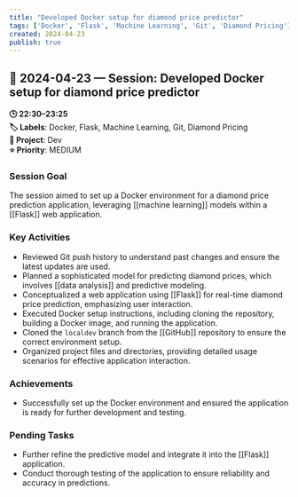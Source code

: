 ```yaml
---
title: "Developed Docker setup for diamond price predictor"
tags: ['Docker', 'Flask', 'Machine Learning', 'Git', 'Diamond Pricing']
created: 2024-04-23
publish: true
---
```


## 📅 2024-04-23 — Session: Developed Docker setup for diamond price predictor

**🕒 22:30–23:25**  
**🏷️ Labels**: Docker, Flask, Machine Learning, Git, Diamond Pricing  
**📂 Project**: Dev  
**⭐ Priority**: MEDIUM  


### Session Goal
The session aimed to set up a Docker environment for a diamond price prediction application, leveraging [[machine learning]] models within a [[Flask]] web application.

### Key Activities
- Reviewed Git push history to understand past changes and ensure the latest updates are used.
- Planned a sophisticated model for predicting diamond prices, which involves [[data analysis]] and predictive modeling.
- Conceptualized a web application using [[Flask]] for real-time diamond price prediction, emphasizing user interaction.
- Executed Docker setup instructions, including cloning the repository, building a Docker image, and running the application.
- Cloned the `localdev` branch from the [[GitHub]] repository to ensure the correct environment setup.
- Organized project files and directories, providing detailed usage scenarios for effective application interaction.

### Achievements
- Successfully set up the Docker environment and ensured the application is ready for further development and testing.

### Pending Tasks
- Further refine the predictive model and integrate it into the [[Flask]] application.
- Conduct thorough testing of the application to ensure reliability and accuracy in predictions.
